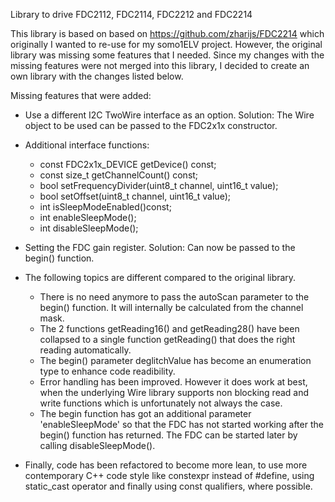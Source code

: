 Library to drive FDC2112, FDC2114, FDC2212 and FDC2214

This library is based on based on https://github.com/zharijs/FDC2214 which originally I wanted to re-use for my somo1ELV project. However, the original library was missing some features that I needed. Since my changes with the missing features were not merged into this library, I decided to create an own library with the changes listed below.

Missing features that were added:

- Use a different I2C TwoWire interface as an option. 
Solution: The Wire object to be used can be passed to the FDC2x1x constructor.

- Additional interface functions:
  - const FDC2x1x_DEVICE getDevice() const;
  - const size_t getChannelCount() const;
  - bool setFrequencyDivider(uint8_t channel, uint16_t value);
  - bool setOffset(uint8_t channel, uint16_t value);
  - int isSleepModeEnabled()const;
  - int enableSleepMode();
  - int disableSleepMode();

- Setting the FDC gain register. Solution: Can now be passed to the begin() function.

- The following topics are different compared to the original library.
  - There is no need anymore to pass the autoScan parameter to the begin() function. It will internally be calculated from the channel mask.
  - The 2 functions getReading16() and getReading28() have been collapsed to a single function getReading() that does the right reading automatically.
  - The begin() parameter deglitchValue has become an enumeration type to enhance code readibility.
  - Error handling has been improved. However it does work at best, when the underlying Wire library supports non blocking read and write functions which is unfortunately not always the case.
  - The begin function has got an additional parameter 'enableSleepMode' so that the FDC has not started working after the begin() function has returned. The FDC can be started later by calling disableSleepMode(). 
  
- Finally, code has been refactored to become more lean, to use more contemporary C++ code style like constexpr instead of #define, using static_cast operator and finally using const qualifiers, where possible.
 
